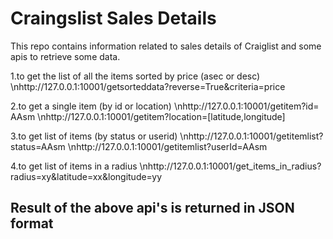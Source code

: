 # Craingslist Sales Details

This repo contains information related to sales details of Craiglist and some apis
to retrieve some data.

1.to get the list of all the items sorted by price (asec or desc) \nhttp://127.0.0.1:10001/getsorteddata?reverse=True&criteria=price
 
2.to get a single item (by id or location)
\nhttp://127.0.0.1:10001/getitem?id= AAsm
 \nhttp://127.0.0.1:10001/getitem?location=[latitude,longitude]

3.to get list of items (by status or userid) 
 \nhttp://127.0.0.1:10001/getitemlist?status=AAsm
 \nhttp://127.0.0.1:10001/getitemlist?userId=AAsm

4.to get list of items in a radius 
 \nhttp://127.0.0.1:10001/get_items_in_radius?radius=xy&latitude=xx&longitude=yy


## Result of the above api's is returned in JSON format
